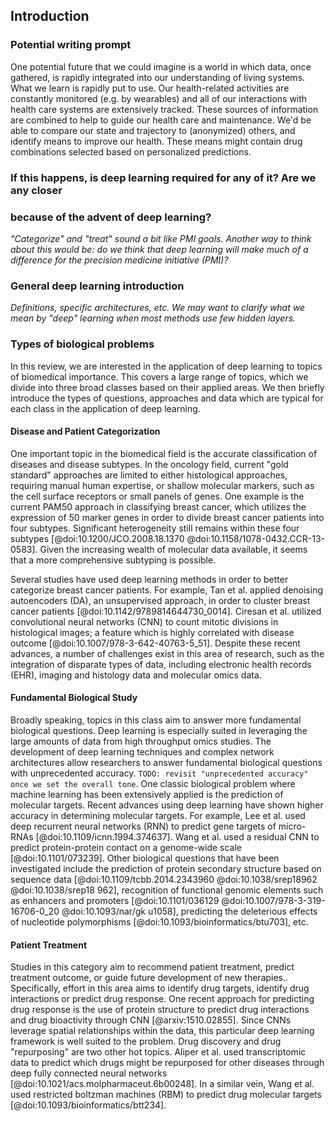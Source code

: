 ## Introduction

### Potential writing prompt

One potential future that we could imagine is a world in which data, once
gathered, is rapidly integrated into our understanding of living systems. What
we learn is rapidly put to use. Our health-related activities are constantly
monitored (e.g. by wearables) and all of our interactions with health care
systems are extensively tracked. These sources of information are combined to
help to guide our health care and maintenance. We'd be able to compare our state
and trajectory to (anonymized) others, and identify means to improve our health.
These means might contain drug combinations selected based on personalized
predictions.

### If this happens, is deep learning required for any of it? Are we any closer
### because of the advent of deep learning?

*"Categorize" and "treat" sound a bit like PMI goals. Another way to think about
this would be: do we think that deep learning will make much of a difference
for the precision medicine initiative (PMI)?*

### General deep learning introduction

*Definitions, specific architectures, etc.  We may want to clarify what we mean
by "deep" learning when most methods use few hidden layers.*

### Types of biological problems

In this review, we are interested in the application of deep learning to 
topics of biomedical importance. This covers a large range of topics, which 
we divide into three broad classes based on their applied areas. We then 
briefly introduce the types of questions, approaches and data which are 
typical for each class in the application of deep learning.

#### Disease and Patient Categorization

One important topic in the biomedical field is the accurate classification of 
diseases and disease subtypes. In the oncology field, current "gold standard" 
approaches are limited to either histological approaches, requiring manual 
human expertise, or shallow molecular markers, such as the cell surface 
receptors or small panels of genes. One example is the current PAM50 approach 
in classifying breast cancer, which utilizes the expression of 50 marker 
genes in order to divide breast cancer patients into four subtypes. 
Significant heterogeneity still remains within these four subtypes 
[@doi:10.1200/JCO.2008.18.1370 @doi:10.1158/1078-0432.CCR-13-0583]. Given the 
increasing wealth of molecular data available, it seems that a more 
comprehensive subtyping is possible.

Several studies have used deep learning methods in order to better categorize 
breast cancer patients. For example, Tan et al. applied denoising 
autoencoders (DA), an unsupervised approach, in order to cluster breast 
cancer patients [@doi:10.1142/9789814644730_0014]. Ciresan et al. utilized 
convolutional neural networks (CNN) to count mitotic divisions in 
histological images; a feature which is highly correlated with disease 
outcome [@doi:10.1007/978-3-642-40763-5_51]. Despite these recent advances, a 
number of challenges exist in this area of research, such as the integration 
of disparate types of data, including electronic health records (EHR), 
imaging and histology data and molecular omics data.

#### Fundamental Biological Study

Broadly speaking, topics in this class aim to answer more fundamental 
biological questions. Deep learning is especially suited in leveraging the 
large amounts of data from high throughput omics studies. The development of 
deep learning techniques and complex network architectures allow researchers 
to answer fundamental biological questions with unprecedented accuracy.
`TODO: revisit "unprecedented accuracy" once we set the overall tone`. One 
classic biological problem where machine learning has been extensively 
applied is the prediction of molecular targets. Recent advances using deep 
learning have shown higher accuracy in determining molecular targets. For 
example, Lee et al. used deep recurrent neural networks (RNN) to predict gene 
targets of micro-RNAs [@doi:10.1109/icnn.1994.374637]. Wang et al. used a 
residual CNN to predict protein-protein contact on a genome-wide scale 
[@doi:10.1101/073239]. Other biological questions that have been investigated 
include the prediction of protein secondary structure based on sequence data 
[@doi:10.1109/tcbb.2014.2343960 @doi:10.1038/srep18962 @doi:10.1038/srep18 
962], recognition of functional genomic elements such as enhancers and 
promoters [@doi:10.1101/036129 @doi:10.1007/978-3-319-16706-0_20 
@doi:10.1093/nar/gk u1058], predicting the deleterious effects of nucleotide 
polymorphisms [@doi:10.1093/bioinformatics/btu703], etc.

#### Patient Treatment

Studies in this category aim to recommend patient treatment, predict 
treatment outcome, or guide future development of new therapies.. 
Specifically, effort in this area aims to identify drug targets, identify 
drug interactions or predict drug response. One recent approach for 
predicting drug response is the use of protein structure to predict drug 
interactions and drug bioactivity through CNN [@arxiv:1510.02855]. Since CNNs 
leverage spatial relationships within the data, this particular deep learning 
framework is well suited to the problem. Drug discovery and drug 
"repurposing" are two other hot topics. Aliper et al. used transcriptomic 
data to predict which drugs might be repurposed for other diseases through 
deep fully connected neural networks 
[@doi:10.1021/acs.molpharmaceut.6b00248]. In a similar vein, Wang et al. used 
restricted boltzman machines (RBM) to predict drug molecular targets 
[@doi:10.1093/bioinformatics/btt234].
